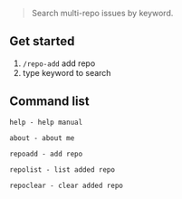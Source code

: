 > Search multi-repo issues by keyword.

## Get started

1. `/repo-add` add repo
2. type keyword to search

## Command list

```
help - help manual

about - about me

repoadd - add repo

repolist - list added repo

repoclear - clear added repo

```
